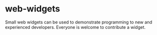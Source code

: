 # web-widgets
Small web widgets can be used to demonstrate programming to new and experienced developers. Everyone is welcome to contribute a widget.

